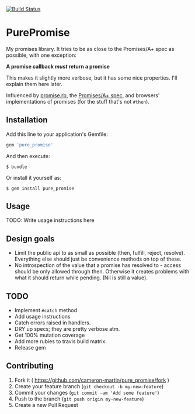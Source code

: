 [![Build Status](https://travis-ci.org/cameron-martin/pure_promise.svg?branch=master)](https://travis-ci.org/cameron-martin/pure_promise)

# PurePromise

My promises library. It tries to be as close to the Promises/A+ spec as possible, with one exception:

__A promise callback _must_ return a promise__

This makes it slightly more verbose, but it has some nice properties. I'll explain them here later.

Influenced by [promise.rb][2], the [Promises/A+ spec][3], and browsers' implementations of promises (for the stuff that's not `#then`).

## Installation

Add this line to your application's Gemfile:

```ruby
gem 'pure_promise'
```

And then execute:

    $ bundle

Or install it yourself as:

    $ gem install pure_promise

## Usage

TODO: Write usage instructions here

## Design goals
* Limit the public api to as small as possible (then, fulfill, reject, resolve).
  Everything else should just be convenience methods on top of these.
* No introspection of the value that a promise has resolved to - access should be only allowed through then.
  Otherwise it creates problems with what it should return while pending. (Nil is still a value).

## TODO

* Implement `#catch` method
* Add usage instructions
* Catch errors raised in handlers.
* DRY up specs; they are pretty verbose atm.
* Get 100% mutation coverage
* Add more rubies to travis build matrix.
* Release gem

## Contributing

1. Fork it ( https://github.com/cameron-martin/pure_promise/fork )
2. Create your feature branch (`git checkout -b my-new-feature`)
3. Commit your changes (`git commit -am 'Add some feature'`)
4. Push to the branch (`git push origin my-new-feature`)
5. Create a new Pull Request

[1]: http://kylecronin.me/blog/2012/4/22/a-clever-ruby-equality-trick.html
[2]: https://github.com/lgierth/promise.rb
[3]: http://promisesaplus.com/